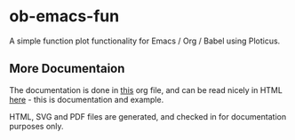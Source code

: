 ob-emacs-fun
============

A simple function plot functionality for Emacs / Org / Babel using Ploticus.

## More Documentaion
The documentation is done in [this](emacsfun.org) org file, and can be read nicely in HTML [here](emacsfun.html) - this is documentation and example.

HTML, SVG and PDF files are generated, and checked in for documentation purposes only.

